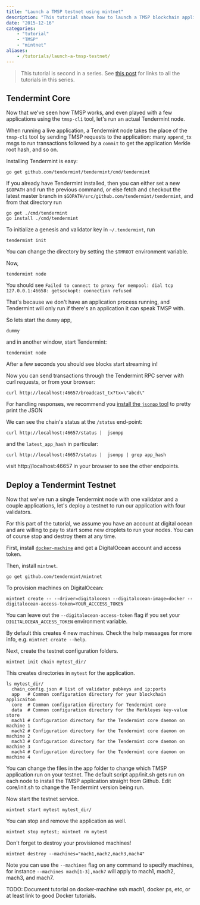 ```yaml
---
title: "Launch a TMSP testnet using mintnet"
description: "This tutorial shows how to launch a TMSP blockchain application using the mintnet tool"
date: "2015-12-16"
categories: 
    - "tutorial"
    - "TMSP"
    - "mintnet"
aliases:
    - /tutorials/launch-a-tmsp-testnet/
---
```


> This tutorial is second in a series.  See [this post](/posts/tendermint-socket-protocol/) for links to all the tutorials in this series.

## Tendermint Core

Now that we've seen how TMSP works, and even played with a few applications using the `tmsp-cli` tool,
let's run an actual Tendermint node.

When running a live application, a Tendermint node takes the place of the `tmsp-cli` tool by sending TMSP requests
to the application: many `append_tx` msgs to run transactions followed by a `commit` to get the application Merkle root hash, and so on.

Installing Tendermint is easy:

```
go get github.com/tendermint/tendermint/cmd/tendermint
```

If you already have Tendermint installed, then you can either set a new `$GOPATH` and run the previous command,
or else fetch and checkout the latest master branch in `$GOPATH/src/github.com/tendermint/tendermint`,
and from that directory run

```
go get ./cmd/tendermint
go install ./cmd/tendermint
```

To initialize a genesis and validator key in `~/.tendermint`, run

```
tendermint init
```

You can change the directory by setting the `$TMROOT` environment variable.

Now,

```
tendermint node
```

You should see `Failed to connect to proxy for mempool: dial tcp 127.0.0.1:46658: getsockopt: connection refused`

That's because we don't have an application process running, and Tendermint will only run if there's an application it can speak TMSP with.

So lets start the `dummy` app,

```
dummy
```

and in another window, start Tendermint:

```
tendermint node
```

After a few seconds you should see blocks start streaming in!

Now you can send transactions through the Tendermint RPC server with curl requests, or from your browser:

```
curl http://localhost:46657/broadcast_tx?tx=\"abcd\"
```

For handling responses, we recommend you [install the `jsonpp` tool](http://jmhodges.github.io/jsonpp/) to pretty print the JSON

We can see the chain's status at the `/status` end-point:

```
curl http://localhost:46657/status |  jsonpp
```

and the `latest_app_hash` in particular:

```
curl http://localhost:46657/status |  jsonpp | grep app_hash
```

visit http://localhost:46657 in your browser to see the other endpoints.

## Deploy a Tendermint Testnet

Now that we've run a single Tendermint node with one validator and a couple applications, 
let's deploy a testnet to run our application with four validators.

For this part of the tutorial, we assume you have an account at digital ocean and are willing to 
pay to start some new droplets to run your nodes. You can of course stop and destroy them at any time.

First, install [`docker-machine`](https://docs.docker.com/machine/install-machine/) and get a DigitalOcean account and access token.

Then, install `mintnet`.

```
go get github.com/tendermint/mintnet
```

To provision machines on DigitalOcean:

```
mintnet create -- --driver=digitalocean --digitalocean-image=docker --digitalocean-access-token=YOUR_ACCCESS_TOKEN
```

You can leave out the `--digitalocean-access-token` flag if you set your `DIGITALOCEAN_ACCESS_TOKEN` environment variable.

By default this creates 4 new machines.  Check the help messages for more info, e.g. `mintnet create --help`.

Next, create the testnet configuration folders.

```
mintnet init chain mytest_dir/
```

This creates directories in `mytest` for the application.

```
ls mytest_dir/
  chain_config.json # list of validator pubkeys and ip:ports
  app   # Common configuration directory for your blockchain applicaiton
  core  # Common configuration directory for Tendermint core
  data  # Common configuration directory for the Merkleyes key-value store
  mach1 # Configuration directory for the Tendermint core daemon on machine 1
  mach2 # Configuration directory for the Tendermint core daemon on machine 2
  mach3 # Configuration directory for the Tendermint core daemon on machine 3
  mach4 # Configuration directory for the Tendermint core daemon on machine 4
```

You can change the files in the app folder to change which TMSP application run on your testnet.
The default script app/init.sh gets run on each node to install the TMSP application straight from Github.
Edit core/init.sh to change the Tendermint version being run.

Now start the testnet service.

```
mintnet start mytest mytest_dir/
```

You can stop and remove the application as well.

```
mintnet stop mytest; mintnet rm mytest
```

Don't forget to destroy your provisioned machines!

```
mintnet destroy --machines="mach1,mach2,mach3,mach4"
```

Note you can use the `--machines` flag on any command to specify machines,
for instance `--machines mach[1-3],mach7` will apply to mach1, mach2, mach3, and mach7.

TODO: Document tutorial on docker-machine ssh mach1, docker ps, etc, or at least link to good Docker tutorials.
